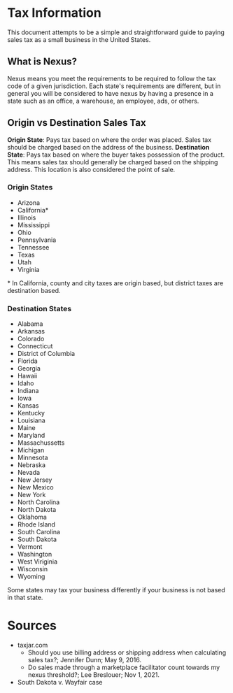 # Tax Information

This document attempts to be a simple and straightforward guide to paying sales tax as a small business in the United States.

## What is Nexus?

Nexus means you meet the requirements to be required to follow the tax code of a given jurisdiction. Each state's requirements are different, but in general you will be considered to have nexus by having a presence in a state such as an office, a warehouse, an employee, ads, or others.

## Origin vs Destination Sales Tax

**Origin State**: Pays tax based on where the order was placed. Sales tax should be charged based on the address of the business.
**Destination State**: Pays tax based on where the buyer takes possession of the product. This means sales tax should generally be charged based on the shipping address. This location is also considered the point of sale.

### Origin States
- Arizona
- California*
- Illinois
- Mississippi
- Ohio
- Pennsylvania
- Tennessee
- Texas
- Utah
- Virginia

\* In California, county and city taxes are origin based, but district taxes are destination based.

### Destination States
- Alabama
- Arkansas
- Colorado
- Connecticut
- District of Columbia
- Florida
- Georgia
- Hawaii
- Idaho
- Indiana
- Iowa
- Kansas
- Kentucky
- Louisiana
- Maine
- Maryland
- Massachussetts
- Michigan
- Minnesota
- Nebraska
- Nevada
- New Jersey
- New Mexico
- New York
- North Carolina
- North Dakota
- Oklahoma
- Rhode Island
- South Carolina
- South Dakota
- Vermont
- Washington
- West Viriginia
- Wisconsin
- Wyoming

Some states may tax your business differently if your business is not based in that state.

# Sources
- taxjar.com
  - Should you use billing address or shipping address when calculating sales tax?; Jennifer Dunn; May 9, 2016.
  - Do sales made through a marketplace facilitator count towards my nexus threshold?; Lee Breslouer; Nov 1, 2021.
- South Dakota v. Wayfair case
